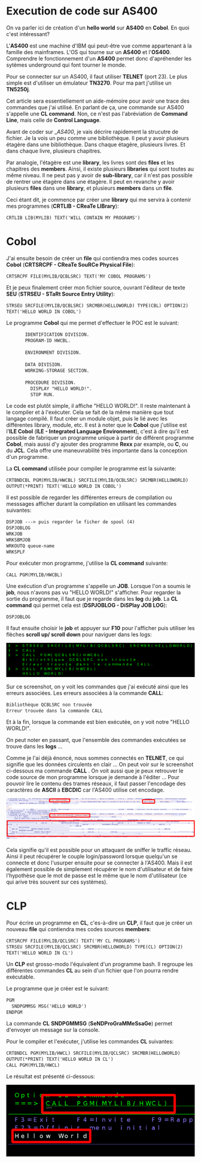 # Execution de code sur AS400

On va parler ici de création d'un __hello world__ sur __AS400__ en __Cobol__. En quoi c'est intéressant?

L'__AS400__ est une machine d'IBM qui peut-être vue comme appartenant à la famille des mainframes. L'OS qui tourne sur un __AS400__ et l'__OS400__. Comprendre le fonctionnement d'un __AS400__ permet donc d'apréhender les sytèmes underground qui font tourner le monde.

Pour se connecter sur un AS400, il faut utiliser __TELNET__ (port 23). Le plus simple est d'utiliser un émulateur __TN3270__. Pour ma part j'utilise un __TN5250j__.

Cet article sera essentiellement un aide-mémoire pour avoir une trace des commandes que j'ai utilisé. En parlant de ça, une commande sur AS400 s'appelle une __CL command__. Non, ce n'est pas l'abréviation de __Command Line__, mais celle de __Control Language__.

Avant de coder sur __AS400_, je vais décrire rapidement la strucutre de fichier. Je la vois un peu comme une bibliothèque. Il peut y avoir plusieurs étagère dans une bibliothèque. Dans chaque étagère, plusieurs livres. Et dans chaque livre, plusieurs chapitres.

Par analogie, l'étagère est une __library__, les livres sont des __files__ et les chapitres des __members__. Ainsi, il existe plusieurs __libraries__ qui sont toutes au même niveau. Il ne peut pas y avoir de __sub-library__, car il n'est pas possible de rentrer une étagère dans une étagère. Il peut en revanche y avoir plusieurs __files__ dans une __library__, et plusieurs __members__ dans un __file__.

Ceci étant dit, je commence par créer une __library__ qui me servira à contenir mes programmes (__CRTLIB - CReaTe LIBrary__):

```
CRTLIB LIB(MYLIB) TEXT('WILL CONTAIN MY PROGRAMS')
```

# Cobol

J'ai ensuite besoin de créer un __file__ qui contiendra mes codes sources __Cobol__ (__CRTSRCPF - CReaTe SouRCe Physical File__):

```
CRTSRCPF FILE(MYLIB/QCBLSRC) TEXT('MY COBOL PROGRAMS')
```

Et je peux finalement créer mon fichier source, ouvrant l'éditeur de texte __SEU__ (__STRSEU - STaRt Source Entry Utility__):

```
STRSEU SRCFILE(MYLIB/QCBLSRC) SRCMBR(HELLOWORLD) TYPE(CBL) OPTION(2) TEXT('HELLO WORLD IN COBOL')
```

Le programme __Cobol__ qui me permet d'effectuer le POC est le suivant:

```
       IDENTIFICATION DIVISION.
       PROGRAM-ID HWCBL.

       ENVIRONMENT DIVISION.

       DATA DIVISION.
       WORKING-STORAGE SECTION.

       PROCEDURE DIVISION.
         DISPLAY "HELLO WORLD!".
         STOP RUN.
```

Le code est plutôt simple, il affiche "HELLO WORLD!". Il reste maintenant à le compiler et à l'exécuter. Cela se fait de la même manière que tout langage compilé. Il faut créer un module objet, puis le lié avec les différentes library, module, etc. Il est à noter que le __Cobol__ que j'utilise est l'__ILE Cobol__ (__ILE - Integrated Language Environment__), c'est à dire qu'il est possible de fabriquer un programme unique à partir de différent programme __Cobol__, mais aussi d'y ajouter des programme __Rexx__ par example, ou __C__, ou du __JCL__. Cela offre une maneuvrabilité très importante dans la conception d'un programme.

La __CL command__ utilisée pour compiler le programme est la suivante:

```
CRTBNDCBL PGM(MYLIB/HWCBL) SRCFILE(MYLIB/QCBLSRC) SRCMBR(HELLOWORLD) OUTPUT(*PRINT) TEXT('HELLO WORLD IN COBOL')
```

Il est possible de regarder les différentes erreurs de compilation ou messsages afficher durant la compilation en utilisant les commandes suivantes:

```
DSPJOB ---> puis regarder le ficher de spool (4)
DSPJOBLOG
WRKJOB
WRKSBMJOB
WRKOUTQ queue-name
WRKSPLF
```


Pour exécuter mon programme, j'utilise la __CL command__ suivante:

```
CALL PGM(MYLIB/HWCBL)
```

Une exécution d'un programme s'appelle un __JOB__. Lorsque l'on a soumis le __job__, nous n'avons pas vu "HELLO WORLD!" s'afficher. Pour regarder la sortie du programme, il faut que je regarde dans les __log__ du __job__. La __CL command__ qui permet cela est (__DSPJOBLOG - DiSPlay JOB LOG__):

```
DSPJOBLOG
```

Il faut ensuite choisir le __job__ et appuyer sur __F10__ pour l'afficher puis utiliser les flèches __scroll up/ scroll down__ pour naviguer dans les logs:

![image alt text](/images/mainframe/as400/HWCBL-log.png)

Sur ce screenshot, on y voit les commandes que j'ai exécuté ainsi que les erreurs associées. Les erreurs associées à la commande __CALL__:

```
Bibliothèque QCBLSRC non trouvée
Erreur trouvée dans la commande CALL
```

Et à la fin, lorsque la commande est bien exécutée, on y voit notre "HELLO WORLD!".

On peut noter en passant, que l'ensemble des commandes exécutées se trouve dans les __logs__ ...

Comme je l'ai déjà énoncé, nous sommes connectés en __TELNET__, ce qui signifie que les données circulents en clair ... On peut voir sur le screenshot ci-dessous ma commande __CALL__ . On voit aussi que je peux retrouver le code source de mon programme lorsque je demande à l'éditer ... Pour pouvoir lire le contenu des trames réseaux, il faut passer l'encodage des caractères de __ASCII__ à __EBCDIC__ car l'AS400 utilise cet encodage.

![image alt text](/images/mainframe/as400/HWCBL-telnet.png)

Cela signifie qu'il est possible pour un attaquant de sniffer le traffic réseau. Ainsi il peut récupérer le couple login/password lorsque quelqu'un se connecte et donc l'usurper ensuite pour se connecter à l'AS400. Mais il est également possible de simplement récupérer le nom d'utilisateur et de faire l'hypothèse que le mot de passe est le même que le nom d'utilisateur (ce qui arive très souvent sur ces systèmes).

# CLP

Pour écrire un programme en __CL__, c'es-à-dire un __CLP__, il faut que je créer un nouveau __file__ qui contiendra mes codes sources __members__:

```
CRTSRCPF FILE(MYLIB/QCLSRC) TEXT('MY CL PROGRAMS')
STRSEU SRCFILE(MYLIB/QCLSRC) SRCMBR(HELLOWORLD) TYPE(CL) OPTION(2) TEXT('HELLO WORLD IN CL')
```

Un __CLP__ est grosso-modo l'équivalent d'un programme bash. Il regroupe les différentes commandes __CL__ au sein d'un fichier que l'on pourra rendre exécutable.

Le programme que je créer est le suivant:

```
PGM
  SNDPGMMSG MSG('HELLO WORLD')
ENDPGM
```

La commande __CL__ __SNDPGMMSG__ (__SeNDProGraMMeSsaGe__) permet d'envoyer un message sur la console.

Pour le compiler et l'exécuter, j'utilise les commandes __CL__ suivantes:

```
CRTBNDCL PGM(MYLIB/HWCL) SRCFILE(MYLIB/QCLSRC) SRCMBR(HELLOWORLD) OUTPUT(*PRINT) TEXT('HELLO WORLD IN CL')
CALL PGM(MYLIB/HWCL)
```

Le résultat est présenté ci-dessous:

![image alt text](/images/mainframe/as400/HWCL-result.png)

